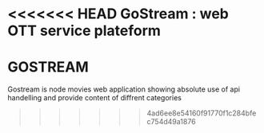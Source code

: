 <<<<<<< HEAD
GoStream : web OTT service plateform
=======
# GOSTREAM
Gostream is node movies web application showing absolute use of api handelling and provide content of diffrent categories
>>>>>>> 4ad6ee8e54160f91770f1c284bfec754d49a1876
